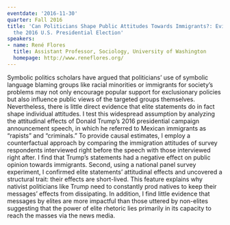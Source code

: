 ```yaml
---
eventdate: '2016-11-30'
quarter: Fall 2016
title: 'Can Politicians Shape Public Attitudes Towards Immigrants?: Evidence from
  the 2016 U.S. Presidential Election'
speakers:
- name: René Flores
  title: Assistant Professor, Sociology, University of Washington
  homepage: http://www.reneflores.org/
---
```

Symbolic politics scholars have argued that politicians’ use of symbolic language blaming groups like racial minorities or immigrants for society’s problems may not only encourage popular support for exclusionary policies but also influence public views of the targeted groups themselves. Nevertheless, there is little direct evidence that elite statements do in fact shape individual attitudes. I test this widespread assumption by analyzing the attitudinal effects of Donald Trump’s 2016 presidential campaign announcement speech, in which he referred to Mexican immigrants as “rapists” and “criminals.” To provide causal estimates, I employ a counterfactual approach by comparing the immigration attitudes of survey respondents interviewed right before the speech with those interviewed right after. I find that Trump’s statements had a negative effect on public opinion towards immigrants. Second, using a national panel survey experiment, I confirmed elite statements’ attitudinal effects and uncovered a structural trait: their effects are short-lived. This feature explains why nativist politicians like Trump need to constantly prod natives to keep their messages’ effects from dissipating. In addition, I find little evidence that messages by elites are more impactful than those uttered by non-elites suggesting that the power of elite rhetoric lies primarily in its capacity to reach the masses via the news media.